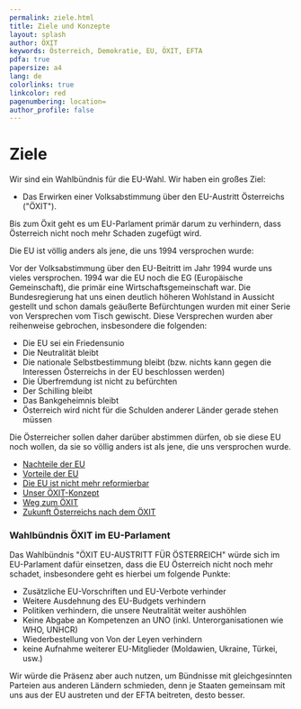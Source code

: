 ```yaml
---
permalink: ziele.html
title: Ziele und Konzepte
layout: splash
author: ÖXIT
keywords: Österreich, Demokratie, EU, ÖXIT, EFTA
pdfa: true
papersize: a4
lang: de
colorlinks: true
linkcolor: red
pagenumbering: location=
author_profile: false
---
```


# Ziele

Wir sind ein Wahlbündnis für die EU-Wahl. Wir haben ein großes Ziel:

* Das Erwirken einer Volksabstimmung über den EU-Austritt Österreichs ("ÖXIT").

Bis zum Öxit geht es um EU-Parlament primär darum zu verhindern, dass Österreich nicht noch mehr Schaden zugefügt wird. 

Die EU ist völlig anders als jene, die uns 1994 versprochen wurde:

Vor der Volksabstimmung über den EU-Beitritt im Jahr 1994 wurde uns vieles versprochen. 1994 war die EU noch die EG (Europäische Gemeinschaft), die primär eine Wirtschaftsgemeinschaft war. Die Bundesregierung hat uns einen deutlich höheren Wohlstand in Aussicht gestellt und schon damals geäußerte Befürchtungen wurden mit einer Serie von Versprechen vom Tisch gewischt. Diese Versprechen wurden aber reihenweise gebrochen, insbesondere die folgenden:

* Die EU sei ein Friedensunio
* Die Neutralität bleibt
* Die nationale Selbstbestimmung bleibt (bzw. nichts kann gegen die Interessen Österreichs in der EU beschlossen werden)
* Die Überfremdung ist nicht zu befürchten
* Der Schilling bleibt
* Das Bankgeheimnis bleibt
* Österreich wird nicht für die Schulden anderer Länder gerade stehen müssen

Die Österreicher sollen daher darüber abstimmen dürfen, ob sie diese EU noch wollen, da sie so völlig anders ist als jene, die uns versprochen wurde.

* [Nachteile der EU](/EU-Nachteile.html)
* [Vorteile der EU](/EU-Vorteile.html)
* [Die EU ist nicht mehr reformierbar](/EU-nicht-reformierbar.html)
* [Unser ÖXIT-Konzept](/OEXIT-Konzept.html)
* [Weg zum ÖXIT](/OEXIT-Weg.html)
* [Zukunft Österreichs nach dem ÖXIT](/Oesterreich-nach-OEXIT.html)

### Wahlbündnis ÖXIT im EU-Parlament

Das Wahlbündnis "ÖXIT EU-AUSTRITT FÜR ÖSTERREICH" würde sich im EU-Parlament dafür einsetzen, dass die EU Österreich nicht noch mehr schadet, insbesondere geht es hierbei um folgende Punkte:

* Zusätzliche EU-Vorschriften und EU-Verbote verhinder
* Weitere Ausdehnung des EU-Budgets verhindern
* Politiken verhindern, die unsere Neutralität weiter aushöhlen
* Keine Abgabe an Kompetenzen an UNO (inkl. Unterorganisationen wie WHO, UNHCR)
* Wiederbestellung von Von der Leyen verhindern
* keine Aufnahme weiterer EU-Mitglieder (Moldawien, Ukraine, Türkei, usw.)

Wir würde die Präsenz aber auch nutzen, um Bündnisse mit gleichgesinnten Parteien aus anderen Ländern schmieden, denn je Staaten gemeinsam mit uns aus der EU austreten und der EFTA beitreten, desto besser.
